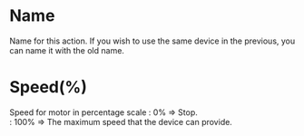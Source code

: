 <i class="icon-font"></i>Name
===================
Name for this action. If you wish to use the same device in the previous, you can name it with the old name.

<i class="icon-refresh "></i>Speed(%)
===================
Speed for motor in percentage scale
: 0% => Stop.   
:  100% => The maximum speed that the device can provide.
